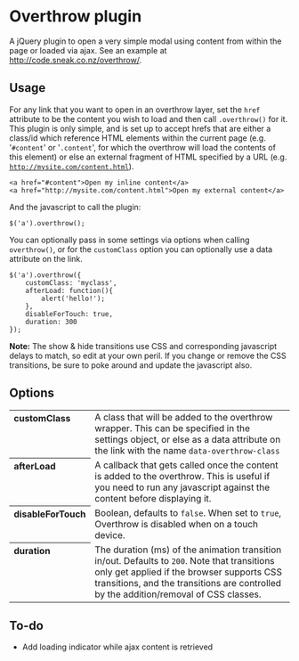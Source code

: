 # Overthrow plugin

A jQuery plugin to open a very simple modal using content from within the page or loaded via ajax. See an example at <a href="http://code.sneak.co.nz/padme/">http://code.sneak.co.nz/overthrow/</a>.

## Usage

For any link that you want to open in an overthrow layer, set the <code>href</code> attribute to be the content you wish to load and then call <code>.overthrow()</code> for it. This plugin is only simple, and is set up to accept hrefs that are either a class/id which reference HTML elements within the current page (e.g. '<code>#content</code>' or '<code>.content</code>', for which the overthrow will load the contents of this element) or else an external fragment of HTML specified by a URL (e.g. <code>http://mysite.com/content.html</code>).

	<a href="#content">Open my inline content</a>
	<a href="http://mysite.com/content.html">Open my external content</a>

And the javascript to call the plugin:

	$('a').overthrow();

You can optionally pass in some settings via options when calling <code>overthrow()</code>, or for the <code>customClass</code> option you can optionally use a data attribute on the link.

	$('a').overthrow({
		customClass: 'myclass',
		afterLoad: function(){
			alert('hello!');
		},
		disableForTouch: true,
		duration: 300
	});

**Note:** The show & hide transitions use CSS and corresponding javascript delays to match, so edit at your own peril. If you change or remove the CSS transitions, be sure to poke around and update the javascript also.

## Options

<table>
 	<tr>
		<th align="left" valign="top">customClass</th>
		<td>A class that will be added to the overthrow wrapper. This can be specified in the settings object, or else as a data attribute on the link with the name <code>data-overthrow-class</code></td>
	</tr>
	<tr>
		<th align="left" valign="top">afterLoad</th>
		<td>A callback that gets called once the content is added to the overthrow. This is useful if you need to run any javascript against the content before displaying it.</td>
	</tr>
	<tr>
		<th align="left" valign="top">disableForTouch</th>
		<td>Boolean, defaults to <code>false</code>. When set to <code>true</code>, Overthrow is disabled when on a touch device.</td>
	</tr>
	<tr>
		<th align="left" valign="top">duration</th>
		<td>The duration (ms) of the animation transition in/out. Defaults to <code>200</code>. Note that transitions only get applied if the browser supports CSS transitions, and the transitions are controlled by the addition/removal of CSS classes.</td>
	</tr>
</table>

## To-do

- Add loading indicator while ajax content is retrieved
